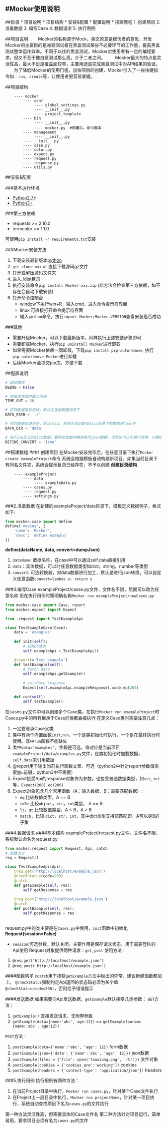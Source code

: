 #Mocker使用说明
---

##目录
    * 项目说明
    * 项目结构
    * 安装&配置
    * 配置说明
    * 搭建教程
        1. 创建项目
        2. 准备数据
        3. 编写Case
        4. 数据请求
        5. 执行用例

##项目说明
　　Mocker的名称源于Mock，英文原意是模仿者的意思，开发Mocker的主要目的是减轻测试者在黑盒测试某些不必要环节的工作量，提高黑盒测试整体运作效率。不同于以往的黑盒测试，Mocker对使用者有一定的编程要求，但又不至于像白盒测试那么高，介于二者之间。
　　Mocker最大的特点是灵活性高，最大不足是覆盖面较窄，主要用途是完成黑盒测试中对API结果的验证。
　　为了降低Mocker的使用门槛，加快项目的创建，Mocker引入了一些快捷指令如：`run`，`create`等，让使用者更容易掌握。


##项目结构
```
    ---- mocker
        ---- conf
             ---- global_settings.py
             ---- __init__.py 
             ---- project_template
        ---- bin
             ---- __init__.py 
             ---- mocker.py  #部署后，命令脚本
        ---- management
             ---- __init__.py
        ---- __init__.py  
        ---- case.py
        ---- color.py
        ---- expect.py
        ---- request.py
        ---- response.py
        ---- utils.py
```

##安装&配置

###基本运行环境
  * [Python2.7+](https://www.python.org/downloads/)
  * [Python3+](https://www.python.org/downloads/)

###第三方依赖
  * requests >= 2.10.0
  * termcolor >= 1.1.0

  可使用`pip install -r requirements.txt`安装


###Mocker安装方法
  1. 下载安装最新版本[python](https://www.python.org/downloads/)
  2. `git clone xxx` or 直接下载源码gz文件
  3. 打开或解压源码文件夹
  4. 进入./dist目录
  5. 执行安装命令`pip install Mocker-xxx.zip` (此方法会检查第三方依赖，如不存在会自动下载安装)
  6. 打开命令控制台
     * window下执行win+R，输入cmd，进入命令提示符界面
     * linux 可直接打开命令提示符界面
     * 输入`python`命令，执行`import Mocker;Mocker.VERSION`查看安装是否成功

###其他
  * 需要升级Mocker，可以下载最新版本，同样执行上述安装步骤即可
  * 需要卸载Mocker，执行`pip uninstall Mocker`进行卸载
  * 如果需要Mocker依赖一同卸载，下载`pip install pip-autoremove`, 执行`pip-autoremove Mocker`进行卸载
  * 后续Mocker会提交pip库，方便下载


##配置说明
```python
# 调试模式
DEBUG = False

# 网络请求超时最大时间
TIME_OUT = 30

# 项目数据存放路径，默认在当前新建项目下
DATA_PATH = './'

# 项目数据目录名称，默认data，系统会自动查找data目录下的数据到Case中
DATA_DIR = 'data'

# define定义的dict数据，最终在加载时被转换为json数据，当然也可以不进行转换，只要define参数中设置convert=None即可
DEFINE_CONVERT = 'json'
```

##搭建教程
###1.创建项目
在Mocker安装完毕后，在任意目录下执行`Mocker create exampleProject`命令
系统会根据模板自动构建新项目，如果当前目录下有同名文件夹，系统会提示目录已经存在，不予以创建
**创建目录结构**
```
    ---- exampleProject
        ---- data
             ---- exampleData.py
        ---- cases.py
        ---- request.py
        ---- settings.py
```

###2.准备数据
在新建的exampleProject/data目录下，模板定义数据例子，格式如下:
```python
from mocker.case import define
define('movies', {
    'name': 'Mocker',
    'desc': 'define example' 
})
```
**define(dataName, data, convert=dumpJson)**
1. `dataName`: 数据名称，在case中可以通过self.data直接引用
2. `data`：具体数据，可以时任意数据类型如dict，string，number等类型
3. `convert`: 可选转换器，对data数据进行加工，默认是进行json转换，可以自定义任意函数`convert=lambda x: return x`

###3.编写Case
exampleProject/cases.py文件，文件名不限，后期可以改为任意名称
但在执行用例时需明确名称`Mocker run exampleProject/newCases.py`
```python
from mocker.case import Case, report
from mocker.expect import Expect

from .request import TestExampleApi

class TestExampleCase(Case):
    data = 'examples'
    
    def init(self):
        # 初始化请求
        self.exampleApi = TestExampleApi()

    @report(u'Test example')
    def testExample(self):
        # fetch data
        self.exampleApi.getExample()
        
        # validate response
        Expect(self.exampleApi.exampleResponse).code.eq(200)

    def run(self):
        self.testExample()

```
在cases.py文件中可以创建多个Case类，在执行`Mocker run exampleProject`时Cases.py中的所有继承于Case的类都会被执行
在定义Case类时需要注意几点：
1. 一定要继承Case父类
2. 类中有两个内置函数`init`,`run`，一个是类初始化时执行，一个是在最终执行时使用。其中`run`函数不能缺失
3. 类中`data='examples'`，字段是可选，值对应是当前项目`exampleProject/data/examples.py`文件，在类初始化时加载数据，`self.data`来引用数据
4. @report用于输出当前执行函数文案，可选（python2中针对report参数值需要加`u`前缀，python3中不需要）
5. Expect接受Api的response对象作为参数，也接受普通数据类型，如`str`, `int`等，`Expect(200).eq(200)`
6. Expect对象包含几个常用函数（A：输入数据，B：需要匹配数据）:
   * `eq` 比较数值类型，A == B
   * `toBe` 比较`object`，`str`，`int`类型， A == B
   * `lt`，`gt` 比较数值类型，A < B，A > B
   * `match`，比较 `dict`，`str`，`int`，其中dict类型支持部匹配即，A可以是B的子集

###4.数据请求
####基本结构
exampleProject/request.py文件，文件名不限，系统默认命名为request.py
```python
from mocker.request import Request, Api, catch
# 创建请求
req = Request()

class TestExampleApi(Api):
    @req.get('http://localhost/example.json')
    @checkStatus(code=200)
    @catch
    def getExample(self, res):
        self.getResponse = res
    
    @req.post('http://localhost/example.json')
    @catch
    def postExample(self, res):
        self.postResponse = res
        
```
request.py中的类主要是在`Cases.py`中使用，`init`函数中初始化
**Request(session=False)**
* `session`:可选参数，默认关闭，主要作用是保存请求状态，用于需要登陆的Api使用
Request对象提供两种请求：`get`, `post`
使用方法：
1. `@req.get('http://localhost/example.json')`
1. `@req.post('http://localhost/example.json')`

####函数钩子
`@catch`用于捕获`getExample`方法中抛出的异常，建议新建函数都加上。
`@checkStatus`强制约定Api返回的状态码必须为某个值`@checkStatus(code=200)`，否则给予错误提示

####发送数据
如果需要向Api发送数据，`getExample`默认接受几类参数：
`GET`方法：
1. `getExample()` 直接发送请求，无附带参数
2. `getExample(data={name:'abc', age:12})` == `getExample(param={name:'abc', age:12})`

`POST`方法：
1. `postExample(data={'name':'abc', 'age': 12})` form数据
2. `postExample(json={'data': {'name':'abc', 'age': 12}})` json数据
3. `postExample(files = {'file': open('touxiang.png', 'rb')})` 文件对象
4. `postExample(cookies = {'cookies_are':'working'})` cookies
5. `postExample(headers = {'content-type': 'application/json'})` headers

###5.执行用例
执行用例有两种方法：
1. 在当前Project目录中执行，`Mocker run cases.py`，针对某个Case文件执行
2. 在Project上一层目录中执行，`Mocker run projectName`，针对某一项目执行，系统自动查找项目下名为`cases.py`的文件执行

第一种方法灵活性高，但需要具体的Case文件名
第二种方法针对项目运行，简单易用，要求项目必须有名为`cases.py`的文件